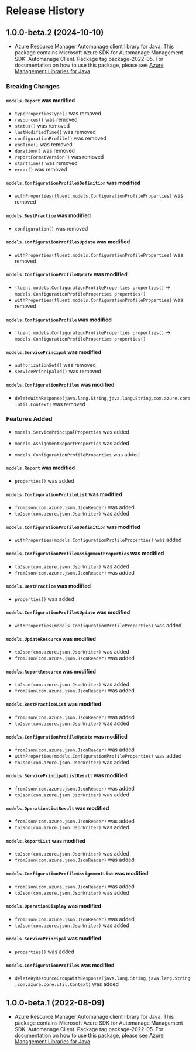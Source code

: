 # Release History

## 1.0.0-beta.2 (2024-10-10)

- Azure Resource Manager Automanage client library for Java. This package contains Microsoft Azure SDK for Automanage Management SDK. Automanage Client. Package tag package-2022-05. For documentation on how to use this package, please see [Azure Management Libraries for Java](https://aka.ms/azsdk/java/mgmt).

### Breaking Changes

#### `models.Report` was modified

* `typePropertiesType()` was removed
* `resources()` was removed
* `status()` was removed
* `lastModifiedTime()` was removed
* `configurationProfile()` was removed
* `endTime()` was removed
* `duration()` was removed
* `reportFormatVersion()` was removed
* `startTime()` was removed
* `error()` was removed

#### `models.ConfigurationProfile$Definition` was modified

* `withProperties(fluent.models.ConfigurationProfileProperties)` was removed

#### `models.BestPractice` was modified

* `configuration()` was removed

#### `models.ConfigurationProfile$Update` was modified

* `withProperties(fluent.models.ConfigurationProfileProperties)` was removed

#### `models.ConfigurationProfileUpdate` was modified

* `fluent.models.ConfigurationProfileProperties properties()` -> `models.ConfigurationProfileProperties properties()`
* `withProperties(fluent.models.ConfigurationProfileProperties)` was removed

#### `models.ConfigurationProfile` was modified

* `fluent.models.ConfigurationProfileProperties properties()` -> `models.ConfigurationProfileProperties properties()`

#### `models.ServicePrincipal` was modified

* `authorizationSet()` was removed
* `servicePrincipalId()` was removed

#### `models.ConfigurationProfiles` was modified

* `deleteWithResponse(java.lang.String,java.lang.String,com.azure.core.util.Context)` was removed

### Features Added

* `models.ServicePrincipalProperties` was added

* `models.AssignmentReportProperties` was added

* `models.ConfigurationProfileProperties` was added

#### `models.Report` was modified

* `properties()` was added

#### `models.ConfigurationProfileList` was modified

* `fromJson(com.azure.json.JsonReader)` was added
* `toJson(com.azure.json.JsonWriter)` was added

#### `models.ConfigurationProfile$Definition` was modified

* `withProperties(models.ConfigurationProfileProperties)` was added

#### `models.ConfigurationProfileAssignmentProperties` was modified

* `toJson(com.azure.json.JsonWriter)` was added
* `fromJson(com.azure.json.JsonReader)` was added

#### `models.BestPractice` was modified

* `properties()` was added

#### `models.ConfigurationProfile$Update` was modified

* `withProperties(models.ConfigurationProfileProperties)` was added

#### `models.UpdateResource` was modified

* `toJson(com.azure.json.JsonWriter)` was added
* `fromJson(com.azure.json.JsonReader)` was added

#### `models.ReportResource` was modified

* `toJson(com.azure.json.JsonWriter)` was added
* `fromJson(com.azure.json.JsonReader)` was added

#### `models.BestPracticeList` was modified

* `fromJson(com.azure.json.JsonReader)` was added
* `toJson(com.azure.json.JsonWriter)` was added

#### `models.ConfigurationProfileUpdate` was modified

* `fromJson(com.azure.json.JsonReader)` was added
* `withProperties(models.ConfigurationProfileProperties)` was added
* `toJson(com.azure.json.JsonWriter)` was added

#### `models.ServicePrincipalListResult` was modified

* `fromJson(com.azure.json.JsonReader)` was added
* `toJson(com.azure.json.JsonWriter)` was added

#### `models.OperationListResult` was modified

* `fromJson(com.azure.json.JsonReader)` was added
* `toJson(com.azure.json.JsonWriter)` was added

#### `models.ReportList` was modified

* `toJson(com.azure.json.JsonWriter)` was added
* `fromJson(com.azure.json.JsonReader)` was added

#### `models.ConfigurationProfileAssignmentList` was modified

* `fromJson(com.azure.json.JsonReader)` was added
* `toJson(com.azure.json.JsonWriter)` was added

#### `models.OperationDisplay` was modified

* `fromJson(com.azure.json.JsonReader)` was added
* `toJson(com.azure.json.JsonWriter)` was added

#### `models.ServicePrincipal` was modified

* `properties()` was added

#### `models.ConfigurationProfiles` was modified

* `deleteByResourceGroupWithResponse(java.lang.String,java.lang.String,com.azure.core.util.Context)` was added

## 1.0.0-beta.1 (2022-08-09)

- Azure Resource Manager Automanage client library for Java. This package contains Microsoft Azure SDK for Automanage Management SDK. Automanage Client. Package tag package-2022-05. For documentation on how to use this package, please see [Azure Management Libraries for Java](https://aka.ms/azsdk/java/mgmt).
